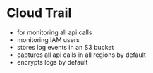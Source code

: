 # Cloud Trail

- for monitoring all api calls
- monitoring IAM users
- stores log events in an S3 bucket
- captures all api calls in all regions by default
- encrypts logs by default

